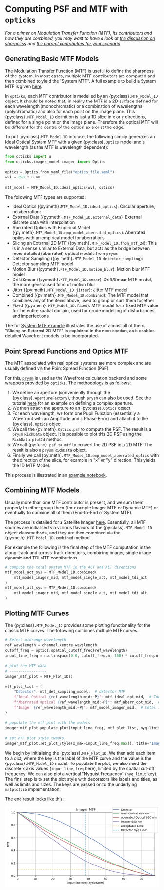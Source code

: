 # Computing PSF and MTF with `opticks`

*For a primer on Modulation Transfer Function (MTF), its contributors and how they are combined, you may want to have a look at [the discussion on sharpness](sharpness_pt1.md) and [the correct contributors for your scenario](mtf_scenarios.md)*

## Generating Basic MTF Models

The Modulation Transfer Function (MTF) is useful to define the sharpness of the system. In most cases, multiple MTF contributors are computed and then combined to yield the "System MTF". A full example to build a System MTF is given [here](../examples/sat_mtf_budget.ipynb).

In `opticks`, each MTF contributor is modelled by an {py:class}`.MTF_Model_1D` object. It should be noted that, in reality the MTF is a 2D surface defined for each wavelength (monochromatic) or a combination of wavelengths (polychromatic) and also for each point on the image plane. This {py:class}`.MTF_Model_1D` definition is just a 1D slice in x or y directions, defined for a single point on the image plane. Therefore the optical MTF will be different for the centre of the optical axis or at the edge.

To put {py:class}`.MTF_Model_1D` into use, the following simply generates an Ideal Optical System MTF with a given {py:class}`.Optics` model and a wavelength (as the MTF is wavelength dependent):

```python
from opticks import u
from opticks.imager_model.imager import Optics

optics = Optics.from_yaml_file("optics_file.yaml")
wvl = 650 * u.nm

mtf_model = MTF_Model_1D.ideal_optics(wvl, optics)
```

The following MTF types are supported:

- Ideal Optics ({py:meth}`.MTF_Model_1D.ideal_optics`): Circular aperture, no aberrations
- External Data ({py:meth}`.MTF_Model_1D.external_data`): External discrete data with interpolation
- Aberrated Optics with Empirical Model ({py:meth}`.MTF_Model_1D.emp_model_aberrated_optics`): Aberrated optics with an empirical model for aberrations
- Slicing an External 2D MTF ({py:meth}`.MTF_Model_1D.from_mtf_2d`): This is in a sense similar to External Data, but acts as the bridge between more detailed (aberrated) optical models from `prysm`
- Detector Sampling ({py:meth}`.MTF_Model_1D.detector_sampling`): Detector sampling MTF model
- Motion Blur ({py:meth}`.MTF_Model_1D.motion_blur`): Motion blur MTF model
- Drift/Smear ({py:meth}`.MTF_Model_1D.smear`): Drift/Smear MTF model, the more generalised form of motion blur
- Jitter ({py:meth}`.MTF_Model_1D.jitter`): Jitter MTF model
- Combined ({py:meth}`.MTF_Model_1D.combined`): The MTF model that combines any of the items above, used to group or sum them together
- Fixed ({py:meth}`.MTF_Model_1D.fixed`): MTF model for a fixed MTF value for the entire spatial domain, used for crude modelling of disturbances and imperfections

The full [System MTF example](../examples/sat_mtf_budget.ipynb) illustrates the use of almost all of them. "Slicing an External 2D MTF" is explained in the next section, as it enables detailed Wavefront models to be incorporated.

## Point Spread Functions and Optics MTF

The MTF associated with real optical systems are more complex and are usually defined via the Point Spread Function (PSF).

For this, [`prysm`](https://github.com/brandondube/prysm/) is used as the Wavefront calculation backend and some wrappers provided by `opticks`. The methodology is as follows:

1. We define an aperture (conveniently through the {py:class}`.ApertureFactory`), though `prysm` can also be used. See the tutorial [here](../tutorials/aperture.ipynb) for an example on defining a complex aperture.
2. We then attach the aperture to an {py:class}`.Optics` object.
3. For each wavelength, we form one Pupil Function (essentially a Wavefront with an Amplitude and a Phase Error) and attach it to the {py:class}`.Optics` object.
4. We call the {py:meth}`.Optics.psf` to compute the PSF. The result is a `prysm` `RichData` object. It is possible to plot this 2D PSF using the `RichData.plot2d` method.
5. We call {py:func}`.psf_to_mtf` to convert the 2D PSF into 2D MTF. The result is also a `prysm` `RichData` object.
6. Finally we call {py:meth}`.MTF_Model_1D.emp_model_aberrated_optics` with the direction of the slice, for example in "x" or "y" direction. This yields the 1D MTF Model.

This process is illustrated in an [example notebook](../examples/optics_aperture_psf.ipynb).

## Combining MTF Models

Usually more than one MTF contributor is present, and we sum them properly to either group them (for example Imager MTF or Dynamic MTF) or eventually to combine all of them (End-to-End or System MTF).

The process is detailed for a Satellite Imager [here](../examples/sat_mtf_budget.ipynb). Essentially, all MTF sources are initialised via various flavours of the {py:class}`.MTF_Model_1D` object classmethods, and they are then combined via the {py:meth}`.MTF_Model_1D.combined` method.

For example the following is the final step of the MTF computation in the along-track and across-track directions, combining imager, single image dynamic and TDI MTF contributions.

```python
# compute the total system MTF in the ACT and ALT directions
mtf_model_act_sys = MTF_Model_1D.combined(
    mtf_model_imager_mid, mtf_model_single_act, mtf_model_tdi_act
)
mtf_model_alt_sys = MTF_Model_1D.combined(
    mtf_model_imager_mid, mtf_model_single_alt, mtf_model_tdi_alt
)
```

## Plotting MTF Curves

The {py:class}`.MTF_Model_1D` provides some plotting functionality for the classic MTF curves. The following combines multiple MTF curves.

```python
# Select midrange wavelength
ref_wavelength = channel.centre_wavelength
cutoff_freq = optics.spatial_cutoff_freq(ref_wavelength)
input_line_freq = np.linspace(0.0, cutoff_freq.m, 100) * cutoff_freq.u

# plot the MTF data
# -----------------
imager_mtf_plot = MTF_Plot_1D()

mtf_plot_list = {
    "Detector": mtf_det_sampling_model,  # detector MTF
    f"Ideal Optical {ref_wavelength_mid:~P}": mtf_ideal_opt_mid,  # Ideal Optical MTF
    f"Aberrated Optical {ref_wavelength_mid:~P}": mtf_aberr_opt_mid,  # Aberrated Optical MTF
    f"Imager {ref_wavelength_mid:~P}": mtf_model_imager_mid,  # total imager MTF
}

# populate the mtf plot with the models
imager_mtf_plot.populate_plot(input_line_freq, mtf_plot_list, nyq_limit=nyq_freq)

# set MTF plot style tweaks
imager_mtf_plot.set_plot_style(x_max=input_line_freq.max(), title="Imager MTF")
```

We begin by initialising the {py:class}`.MTF_Plot_1D`. We then add each item to a dict, where the key is the label of the MTF curve and the value is the {py:class}`.MTF_Model_1D` model. To populate the plot, we also need the discrete x axis values (`input_line_freq` here), limited by the spatial cut-off frequency. We can also plot a vertical "Nyquist Frequency" (`nyq_limit` key). The final step is to set the plot style with decorators like labels and titles, as well as limits and sizes. The keys are passed on to the underlying `matplotlib` implementation.

The end result looks like this:

![Static MTF](images/static_mtf.png "Sample MTF plot")
